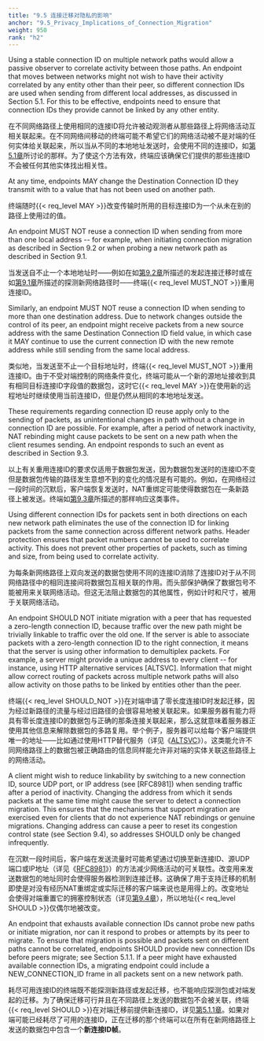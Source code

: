 ```yaml
---
title: "9.5 连接迁移对隐私的影响"
anchor: "9.5_Privacy_Implications_of_Connection_Migration"
weight: 950
rank: "h2"
---
```


Using a stable connection ID on multiple network paths would allow a passive observer to correlate activity between those paths. An endpoint that moves between networks might not wish to have their activity correlated by any entity other than their peer, so different connection IDs are used when sending from different local addresses, as discussed in Section 5.1. For this to be effective, endpoints need to ensure that connection IDs they provide cannot be linked by any other entity.

在不同网络路径上使用相同的连接ID将允许被动观测者从那些路径上将网络活动互相关联起来。在不同网络间移动的终端可能不希望它们的网络活动被不是对端的任何实体给关联起来，所以当从不同的本地地址发送时，会使用不同的连接ID，如[第5.1章]()所讨论的那样。为了使这个方法有效，终端应该确保它们提供的那些连接ID不会被任何其他实体找出相关性。

At any time, endpoints MAY change the Destination Connection ID they transmit with to a value that has not been used on another path.

终端随时{{< req_level MAY >}}改变传输时所用的目标连接ID为一个从未在别的路径上使用过的值。

An endpoint MUST NOT reuse a connection ID when sending from more than one local address -- for example, when initiating connection migration as described in Section 9.2 or when probing a new network path as described in Section 9.1.

当发送自不止一个本地地址时——例如在如[第9.2章]()所描述的发起连接迁移时或在如[第9.1章]()所描述的探测新网络路径时——终端{{< req_level MUST_NOT >}}重用连接ID。

Similarly, an endpoint MUST NOT reuse a connection ID when sending to more than one destination address. Due to network changes outside the control of its peer, an endpoint might receive packets from a new source address with the same Destination Connection ID field value, in which case it MAY continue to use the current connection ID with the new remote address while still sending from the same local address.

类似地，当发送至不止一个目标地址时，终端{{< req_level MUST_NOT >}}重用连接ID。由于不受对端控制的网络条件变化，终端可能从一个新的源地址接收到具有相同目标连接ID字段值的数据包，这时它{{< req_level MAY >}}在使用新的远程地址时继续使用当前连接ID，但是仍然从相同的本地地址发送。

These requirements regarding connection ID reuse apply only to the sending of packets, as unintentional changes in path without a change in connection ID are possible. For example, after a period of network inactivity, NAT rebinding might cause packets to be sent on a new path when the client resumes sending. An endpoint responds to such an event as described in Section 9.3.

以上有关重用连接ID的要求仅适用于数据包发送，因为数据包发送时的连接ID不变但是数据包传输的路径发生意想不到的变化的情况是有可能的。例如，在网络经过一段时间的沉默后，客户端恢复发送时，NAT重绑定可能使得数据包在一条新路径上被发送。终端如[第9.3章]()所描述的那样响应这类事件。

Using different connection IDs for packets sent in both directions on each new network path eliminates the use of the connection ID for linking packets from the same connection across different network paths. Header protection ensures that packet numbers cannot be used to correlate activity. This does not prevent other properties of packets, such as timing and size, from being used to correlate activity.

为每条新网络路径上双向发送的数据包使用不同的连接ID消除了连接ID对于从不同网络路径中的相同连接间将数据包互相关联的作用。而头部保护确保了数据包号不能被用来关联网络活动。但这无法阻止数据包的其他属性，例如计时和尺寸，被用于关联网络活动。

An endpoint SHOULD NOT initiate migration with a peer that has requested a zero-length connection ID, because traffic over the new path might be trivially linkable to traffic over the old one. If the server is able to associate packets with a zero-length connection ID to the right connection, it means that the server is using other information to demultiplex packets. For example, a server might provide a unique address to every client -- for instance, using HTTP alternative services [ALTSVC]. Information that might allow correct routing of packets across multiple network paths will also allow activity on those paths to be linked by entities other than the peer.

终端{{< req_level SHOULD_NOT >}}在对端申请了零长度连接ID时发起迁移，因为经过新路径的流量与经过旧路径的会很容易地被关联起来。如果服务器有能力将具有零长度连接ID的数据包与正确的那条连接关联起来，那么这就意味着服务器正使用其他信息来解除数据包的多路复用。举个例子，服务器可以给每个客户端提供唯一的地址——比如通过使用HTTP替代服务（详见《[ALTSVC]()》）。这类能允许不同网络路径上的数据包被正确路由的信息同样能允许非对端的实体关联这些路径上的网络活动。

A client might wish to reduce linkability by switching to a new connection ID, source UDP port, or IP address (see [RFC8981]) when sending traffic after a period of inactivity. Changing the address from which it sends packets at the same time might cause the server to detect a connection migration. This ensures that the mechanisms that support migration are exercised even for clients that do not experience NAT rebindings or genuine migrations. Changing address can cause a peer to reset its congestion control state (see Section 9.4), so addresses SHOULD only be changed infrequently.

在沉默一段时间后，客户端在发送流量时可能希望通过切换至新连接ID、源UDP端口或IP地址（详见《[RFC8981]()》）的方法减少网络活动的可关联性。改变用来发送数据包的地址同时会使得服务器检测到连接迁移。这确保了用于支持迁移的机制即使是对没有经历NAT重绑定或实际迁移的客户端来说也是用得上的。改变地址会使得对端重置它的拥塞控制状态（详见[第9.4章]()），所以地址{{< req_level SHOULD >}}仅偶尔地被改变。

An endpoint that exhausts available connection IDs cannot probe new paths or initiate migration, nor can it respond to probes or attempts by its peer to migrate. To ensure that migration is possible and packets sent on different paths cannot be correlated, endpoints SHOULD provide new connection IDs before peers migrate; see Section 5.1.1. If a peer might have exhausted available connection IDs, a migrating endpoint could include a NEW_CONNECTION_ID frame in all packets sent on a new network path.

耗尽可用连接ID的终端既不能探测新路径或发起迁移，也不能响应探测包或对端发起的迁移。为了确保迁移可行并且在不同路径上发送的数据包不会被关联，终端{{< req_level SHOULD >}}在对端迁移前提供新连接ID，详见[第5.1.1章]()。如果对端可能已经耗尽了可用的连接ID，正在迁移的那个终端可以在所有在新网络路径上发送的数据包中包含一个**新连接ID帧**。

